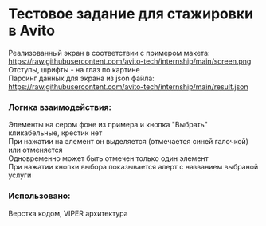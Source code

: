 # Тестовое задание для стажировки в Avito

Реализованный экран в соответствии с примером макета: https://raw.githubusercontent.com/avito-tech/internship/main/screen.png   
Отступы, шрифты - на глаз по картине  
Парсинг данных для экрана из json файла: https://raw.githubusercontent.com/avito-tech/internship/main/result.json 

### Логика взаимодействия:  
Элементы на сером фоне из примера и кнопка "Выбрать" кликабельные, крестик нет  
При нажатии на элемент он выделяется (отмечается синей галочкой) или отменяется  
Одновременно может быть отмечен только один элемент  
При нажатии кнопки выбора показывается алерт с названием выбраной услуги  
### Использовано:

Верстка кодом, VIPER архитектура
